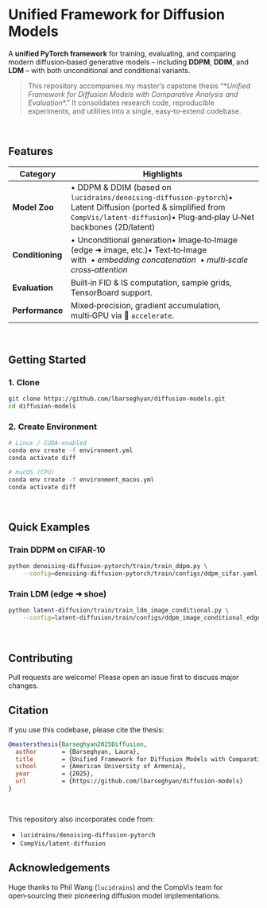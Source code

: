 # Unified Framework for Diffusion Models 

A **unified PyTorch framework** for training, evaluating, and comparing modern diffusion‑based generative models – including **DDPM**, **DDIM**, and **LDM** – with both unconditional and conditional variants.

> This repository accompanies my master’s capstone thesis “\**Unified Framework for Diffusion Models with Comparative Analysis and Evaluation**.” It consolidates research code, reproducible experiments, and utilities into a single, easy‑to‑extend codebase.

<br>

## Features

| Category         | Highlights                                                                                                                                                                           |
| ---------------- | ------------------------------------------------------------------------------------------------------------------------------------------------------------------------------------ |
| **Model Zoo**    | • DDPM & DDIM (based on `lucidrains/denoising‑diffusion‑pytorch`)• Latent Diffusion (ported & simplified from `CompVis/latent‑diffusion`)• Plug‑and‑play U‑Net backbones (2D/latent) |
| **Conditioning** | • Unconditional generation• Image‑to‑Image (edge ➜ image, etc.)• Text‑to‑Image with  • *embedding concatenation*  • *multi‑scale cross‑attention*                                    |                                                                                                                                                                     
| **Evaluation**   | Built‑in FID & IS computation, sample grids, TensorBoard support.                                                                                                                    |
| **Performance**  | Mixed‑precision, gradient accumulation, multi‑GPU via 🤗 `accelerate`.                                                                                                               |

<br>


## Getting Started

### 1. Clone 

```bash
git clone https://github.com/lbarseghyan/diffusion-models.git
cd diffusion-models
```

### 2. Create Environment

```bash
# Linux / CUDA‑enabled
conda env create -f environment.yml
conda activate diff

# macOS (CPU) 
conda env create -f environment_macos.yml
conda activate diff
```

<br>

## Quick Examples

### Train DDPM on CIFAR‑10

```bash
python denoising-diffusion-pytorch/train/train_ddpm.py \
    --config=denoising-diffusion-pytorch/train/configs/ddpm_cifar.yaml
```


### Train LDM (edge ➜ shoe)

```bash
python latent-diffusion/train/train_ldm_image_conditional.py \
    --config=latent-diffusion/train/configs/ddpm_image_conditional_edges2shoes.yaml
```
<br>

## Contributing
Pull requests are welcome! Please open an issue first to discuss major changes.


## Citation
If you use this codebase, please cite the thesis:

```bibtex
@mastersthesis{Barseghyan2025Diffusion,
  author       = {Barseghyan, Laura},
  title        = {Unified Framework for Diffusion Models with Comparative Analysis and Evaluation},
  school       = {American University of Armenia},
  year         = {2025},
  url          = {https://github.com/lbarseghyan/diffusion-models}
}
```

<br>

This repository also incorporates code from:

* `lucidrains/denoising-diffusion-pytorch`&#x20;
* `CompVis/latent-diffusion`&#x20;


## Acknowledgements
Huge thanks to Phil Wang (`lucidrains`) and the CompVis team for open‑sourcing their pioneering diffusion model implementations.
